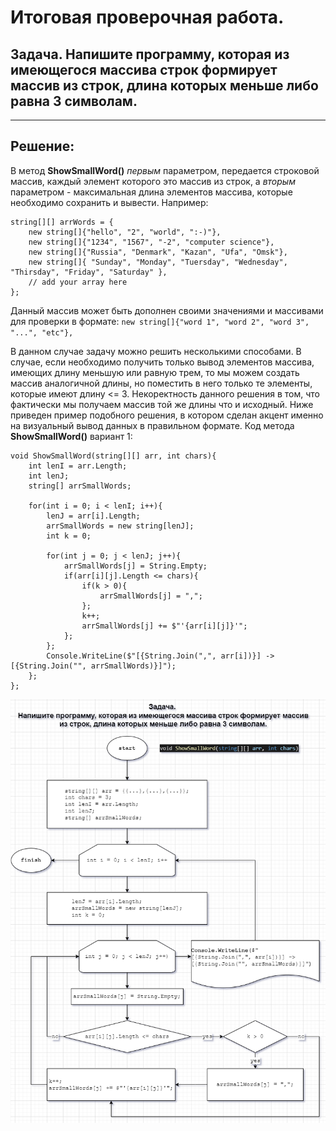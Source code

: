 # Итоговая проверочная работа.
## **Задача.** Напишите программу, которая из имеющегося массива строк формирует массив из строк, длина которых меньше либо равна 3 символам.

***
## **Решение:**

В метод **ShowSmallWord()** *первым* параметром, передается строковой массив, каждый элемент которого это массив из строк, а *вторым* параметром - максимальная длина элементов массива, которые необходимо сохранить и вывести. Например:
```
string[][] arrWords = {
    new string[]{"hello", "2", "world", ":-)"},
    new string[]{"1234", "1567", "-2", "computer science"},
    new string[]{"Russia", "Denmark", "Kazan", "Ufa", "Omsk"},
    new string[]{ "Sunday", "Monday", "Tuersday", "Wednesday", "Thirsday", "Friday", "Saturday" },
    // add your array here
};
```
Данный массив может быть дополнен своими значениями и массивами для проверки в формате:
`new string[]{"word 1", "word 2", "word 3", "...", "etc"},`


В данном случае задачу можно решить несколькими способами.
В случае, если необходимо получить только вывод элементов массива, имеющих длину меньшую или равную трем, то мы можем создать массив аналогичной длины, но поместить в него только те элементы, которые имеют длину <= 3.
Некоректность данного решения в том, что фактически мы получаем массив той же длины что и исходный.
Ниже приведен пример подобного решения, в котором сделан акцент именно на визуальный вывод данных в правильном формате.
Код метода **ShowSmallWord()** вариант 1:

```
void ShowSmallWord(string[][] arr, int chars){
    int lenI = arr.Length;
    int lenJ;
    string[] arrSmallWords;

    for(int i = 0; i < lenI; i++){
        lenJ = arr[i].Length;
        arrSmallWords = new string[lenJ];
        int k = 0;

        for(int j = 0; j < lenJ; j++){
            arrSmallWords[j] = String.Empty;
            if(arr[i][j].Length <= chars){
                if(k > 0){
                    arrSmallWords[j] = ",";
                };
                k++;
                arrSmallWords[j] += $"'{arr[i][j]}'";
            };
        };
        Console.WriteLine($"[{String.Join(",", arr[i])}] -> [{String.Join("", arrSmallWords)}]");
    };    
};
```

![Блок-схема метода ShowSmallWord, var 1](test_task_ver.1.drawio.png "Блок-схема метода ShowSmallWord, var 1")



